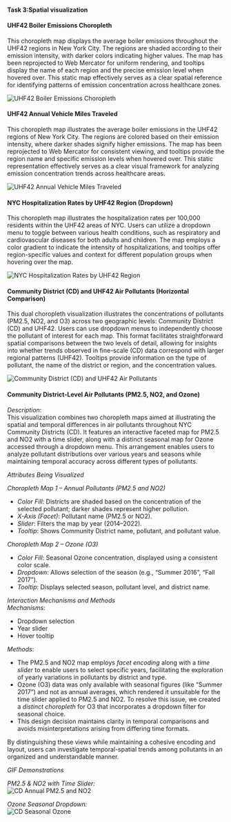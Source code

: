 #### Task 3:Spatial visualization
#### UHF42 Boiler Emissions Choropleth

This choropleth map displays the average boiler emissions throughout the UHF42 regions in New York City. The regions are shaded according to their emission intensity, with darker colors indicating higher values. The map has been reprojected to Web Mercator for uniform rendering, and tooltips display the name of each region and the precise emission level when hovered over. This static map effectively serves as a clear spatial reference for identifying patterns of emission concentration across healthcare zones.

![UHF42 Boiler Emissions Choropleth](images3/BoilerEmissions.png)

#### UHF42 Annual Vehicle Miles Traveled 

This choropleth map illustrates the average boiler emissions in the UHF42 regions of New York City. The regions are colored based on their emission intensity, where darker shades signify higher emissions. The map has been reprojected to Web Mercator for consistent viewing, and tooltips provide the region name and specific emission levels when hovered over. This static representation effectively serves as a clear visual framework for analyzing emission concentration trends across healthcare areas.

![UHF42 Annual Vehicle Miles Traveled](images3/AnnualVehiclesTraveled.png)

#### NYC Hospitalization Rates by UHF42 Region (Dropdown)

This choropleth map illustrates the hospitalization rates per 100,000 residents within the UHF42 areas of NYC. Users can utilize a dropdown menu to toggle between various health conditions, such as respiratory and cardiovascular diseases for both adults and children. The map employs a color gradient to indicate the intensity of hospitalizations, and tooltips offer region-specific values and context for different population groups when hovering over the map.

![NYC Hospitalization Rates by UHF42 Region](images3/Hospitalizationrates.png)

#### Community District (CD) and UHF42 Air Pollutants (Horizontal Comparison)

This dual choropleth visualization illustrates the concentrations of pollutants (PM2.5, NO2, and O3) across two geographic levels: Community District (CD) and UHF42. Users can use dropdown menus to independently choose the pollutant of interest for each map. This format facilitates straightforward spatial comparisons between the two levels of detail, allowing for insights into whether trends observed in fine-scale (CD) data correspond with larger regional patterns (UHF42). Tooltips provide information on the type of pollutant, the name of the district or region, and the concentration values.

![Community District (CD) and UHF42 Air Pollutants](images3/CDandUHF42Airpollutantshorizontalconcat.png)

#### Community District-Level Air Pollutants (PM2.5, NO2, and Ozone)

*Description*:  
This visualization combines two choropleth maps aimed at illustrating the spatial and temporal differences in air pollutants throughout NYC Community Districts (CD). It features an interactive faceted map for PM2.5 and NO2 with a time slider, along with a distinct seasonal map for Ozone accessed through a dropdown menu. This arrangement enables users to analyze pollutant distributions over various years and seasons while maintaining temporal accuracy across different types of pollutants.

*Attributes Being Visualized*

*Choropleth Map 1 – Annual Pollutants (PM2.5 and NO2)*  
- *Color Fill*: Districts are shaded based on the concentration of the selected pollutant; darker shades represent higher pollution.  
- *X-Axis (Facet)*: Pollutant name (PM2.5 or NO2).  
- *Slider*: Filters the map by year (2014–2022).  
- *Tooltip*: Shows Community District name, pollutant, and pollutant value.

*Choropleth Map 2 – Ozone (O3)*  
- *Color Fill*: Seasonal Ozone concentration, displayed using a consistent color scale.  
- *Dropdown*: Allows selection of the season (e.g., “Summer 2016”, “Fall 2017”).  
- *Tooltip*: Displays selected season, pollutant level, and district name.

*Interaction Mechanisms and Methods*  
*Mechanisms*:  
- Dropdown selection  
- Year slider  
- Hover tooltip  

*Methods*:  
- The PM2.5 and NO2 map employs *facet encoding* along with a *time slider* to enable users to select specific years, facilitating the exploration of yearly variations in pollutants by district and type.  
- Ozone (O3) data was only available with seasonal figures (like “Summer 2017”) and not as annual averages, which rendered it unsuitable for the time slider applied to PM2.5 and NO2. To resolve this issue, we created a *distinct choropleth* for O3 that incorporates a dropdown filter for seasonal choice.  
- This design decision maintains clarity in temporal comparisons and avoids misinterpretations arising from differing time formats.  

By distinguishing these views while maintaining a cohesive encoding and layout, users can investigate temporal-spatial trends among pollutants in an organized and understandable manner.

*GIF Demonstrations*

*PM2.5 & NO2 with Time Slider:*  
![CD Annual PM2.5 and NO2](images3/CDPM2.5NO2withtime.gif)

*Ozone Seasonal Dropdown:*  
![CD Seasonal Ozone](images3/CDO3withtime.gif)
